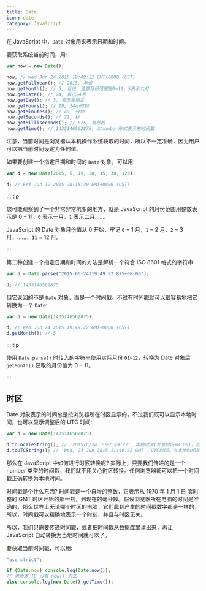 ```yaml
---
title: Date
icon: date
category: JavaScript
---
```


在 JavaScript 中，`Date` 对象用来表示日期和时间。

<!-- more -->

要获取系统当前时间，用:

```js
var now = new Date();

now; // Wed Jun 24 2015 19:49:22 GMT+0800 (CST)
now.getFullYear(); // 2015, 年份
now.getMonth(); // 5, 月份，注意月份范围是0~11，5表示六月
now.getDate(); // 24, 表示24号
now.getDay(); // 3, 表示星期三
now.getHours(); // 19, 24小时制
now.getMinutes(); // 49, 分钟
now.getSeconds(); // 22, 秒
now.getMilliseconds(); // 875, 毫秒数
now.getTime(); // 1435146562875, 以number形式表示的时间戳
```

注意，当前时间是浏览器从本机操作系统获取的时间，所以不一定准确，因为用户可以把当前时间设定为任何值。

如果要创建一个指定日期和时间的 `Date` 对象，可以用:

```js
var d = new Date(2015, 5, 19, 20, 15, 30, 123);

d; // Fri Jun 19 2015 20:15:30 GMT+0800 (CST)
```

::: tip

您可能观察到了一个非常非常坑爹的地方，就是 JavaScript 的月份范围用整数表示是 $0 - 11$，`0` 表示一月，`1` 表示二月…….

JavaScript 的 Date 对象月份值从 0 开始，牢记 `0` = 1 月，`1` = 2 月，`2` = 3 月，……，`11` = 12 月。

:::

第二种创建一个指定日期和时间的方法是解析一个符合 ISO 8601 格式的字符串:

```js
var d = Date.parse("2015-06-24T19:49:22.875+08:00");

d; // 1435146562875
```

但它返回的不是 `Date` 对象，而是一个时间戳。不过有时间戳就可以很容易地把它转换为一个 `Date`:

```js
var d = new Date(1435146562875);

d; // Wed Jun 24 2015 19:49:22 GMT+0800 (CST)
d.getMonth(); // 5
```

::: tip

使用 `Date.parse()` 时传入的字符串使用实际月份 `01~12`，转换为 Date 对象后 `getMonth()` 获取的月份值为 $0 - 11$。

:::

## 时区

Date 对象表示的时间总是按浏览器所在时区显示的，不过我们既可以显示本地时间，也可以显示调整后的 UTC 时间:

```js
var d = new Date(1435146562875);

d.toLocaleString(); // '2015/6/24 下午7:49:22'，本地时间(北京时区+8:00)，显示的字符串与操作系统设定的格式有关
d.toUTCString(); // 'Wed, 24 Jun 2015 11:49:22 GMT'，UTC时间，与本地时间相差8小时
```

那么在 JavaScript 中如何进行时区转换呢? 实际上，只要我们传递的是一个 number 类型的时间戳，我们就不用关心时区转换。任何浏览器都可以把一个时间戳正确转换为本地时间。

时间戳是个什么东西? 时间戳是一个自增的整数，它表示从 1970 年 1 月 1 日 零时整的 GMT 时区开始的那一刻，到现在的毫秒数。假设浏览器所在电脑的时间是准确的，那么世界上无论哪个时区的电脑，它们此刻产生的时间戳数字都是一样的，所以，时间戳可以精确地表示一个时刻，并且与时区无关。

所以，我们只需要传递时间戳，或者把时间戳从数据库里读出来，再让 JavaScript 自动转换为当地时间就可以了。

要获取当前时间戳，可以用:

```js
"use strict";

if (Date.now) console.log(Date.now());
// 老版本 IE 没有 now() 方法
else console.log(new Date().getTime());
```
